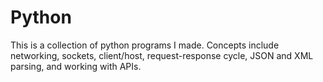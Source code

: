 # Python
This is a collection of python programs I made. Concepts include networking, sockets, client/host, request-response cycle, JSON and XML parsing, and working with APIs.
